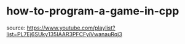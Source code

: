 # how-to-program-a-game-in-cpp

source: https://www.youtube.com/playlist?list=PL7Ej6SUky135IAAR3PFCFyiVwanauRqj3